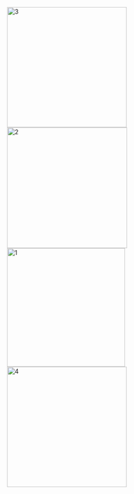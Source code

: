 <img width="281" alt="3" src="https://github.com/user-attachments/assets/2e417a3f-e96f-4070-aac9-ee1d91660286">
<img width="282" alt="2" src="https://github.com/user-attachments/assets/bd838ad4-f82e-49a3-8fd1-af60f65c0846">
<img width="277" alt="1" src="https://github.com/user-attachments/assets/530ce936-fc8b-4bed-abd6-a1b858fb2a15">
<img width="281" alt="4" src="https://github.com/user-attachments/assets/57217c56-5293-4656-8f51-7dcae80d5882">
